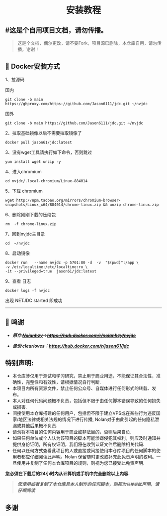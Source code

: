 <div align="center">
<h1>安装教程</h1>
</div>

## \#这是个自用项目文档，请勿传播。
> 这是个文档，偶尔更改，请不要Fork，项目源已删除，本仓库自用，请勿传播，谢谢！


## 🚧 Docker安装方式


1、拉源码

国内
```
git clone -b main https://ghproxy.com/https://github.com/Jason6111/jdc.git ~/nvjdc
```
国外
```
git clone -b main https://github.com/Jason6111/jdc.git ~/nvjdc
```

2、拉取基础镜像以后不需要拉取镜像了

```
docker pull jason61/jdc:latest
```

3、没有wget工具请执行如下命令，否则跳过

```
yum install wget unzip -y
```

4、进入chromium

```
cd nvjdc/.local-chromium/Linux-884014
```  

5、下载 chromium 

```
wget http://npm.taobao.org/mirrors/chromium-browser-snapshots/Linux_x64/884014/chrome-linux.zip && unzip chrome-linux.zip
```

6、删除刚刚下载的压缩包 

```
rm  -f chrome-linux.zip
```

7、回到nvjdc主目录

```
cd  ~/nvjdc
```


8、启动镜像

```
docker run   --name nvjdc -p 5701:80 -d  -v  "$(pwd)":/app \
-v /etc/localtime:/etc/localtime:ro \
-it --privileged=true  jason61/jdc:latest
```

9、查看 日志 

```
docker logs -f nvjdc
```

出现 NETJDC  started 即成功

***



## 🎉 鸣谢

- ***原作 ~~[Nolanhzy](https://github.com/NolanHzy/nvjdcdocker.git)：https://hub.docker.com/r/nolanhzy/nvjdc~~***

- ***备份 clearloves：https://hub.docker.com/r/jason61/jdc***


## 特别声明:

* 本仓库涉仅用于测试和学习研究，禁止用于商业用途，不能保证其合法性，准确性，完整性和有效性，请根据情况自行判断.
* 本项目内所有资源文件，禁止任何公众号、自媒体进行任何形式的转载、发布。
* 本人对任何代码问题概不负责，包括但不限于由任何脚本错误导致的任何损失或损害.
* 间接使用本仓库搭建的任何用户，包括但不限于建立VPS或在某些行为违反国家/地区法律或相关法规的情况下进行传播, Nolan对于由此引起的任何隐私泄漏或其他后果概不负责.
* 请勿将本项目的任何内容用于商业或非法目的，否则后果自负.
* 如果任何单位或个人认为该项目的脚本可能涉嫌侵犯其权利，则应及时通知并提供身份证明，所有权证明，我们将在收到认证文件后删除相关代码.
* 任何以任何方式查看此项目的人或直接或间接使用本仓库项目的任何脚本的使用者都应仔细阅读此声明。Nolan 保留随时更改或补充此免责声明的权利。一旦使用并复制了任何本仓库项目的规则，则视为您已接受此免责声明.

**您必须在下载后的24小时内从计算机或手机中完全删除以上内容.**  </br>
> ***您使用或者复制了本仓库且本人制作的任何脚本，则视为`已接受`此声明，请仔细阅读***

## 多谢
